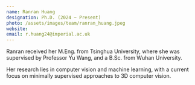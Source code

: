 ```yaml
---
name: Ranran Huang
designation: Ph.D. (2024 ~ Present)
photo: /assets/images/team/ranran_huang.jpeg
website: 
email: r.huang24@imperial.ac.uk
---
```

Ranran received her M.Eng. from Tsinghua University, where she was supervised by Professor Yu Wang, and a B.Sc. from Wuhan University.

Her research lies in computer vision and machine learning, with a current focus on minimally supervised approaches to 3D computer vision.